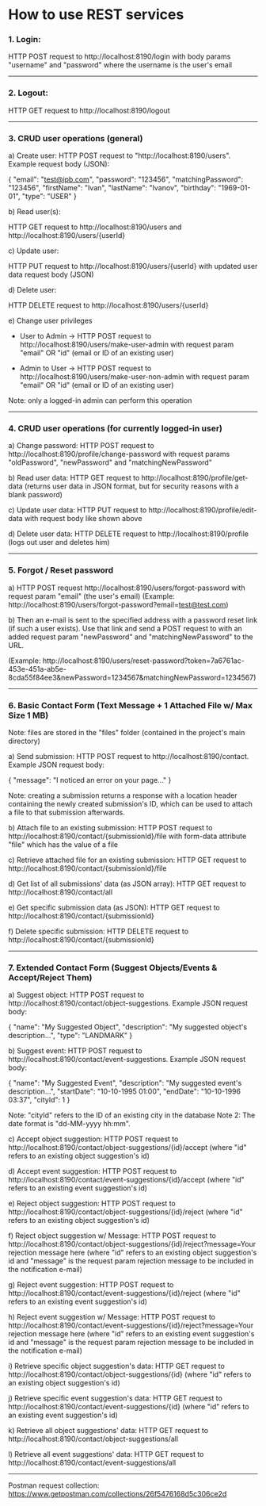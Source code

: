 # How to use REST services

### 1. Login: 

HTTP POST request to http://localhost:8190/login with body params "username" and "password" where the username is the user's email

---

### 2. Logout: 

HTTP GET request to http://localhost:8190/logout

---

### 3. CRUD user operations (general)

a) Create user: HTTP POST request to "http://localhost:8190/users". Example request body (JSON):

{
    "email": "test@ipb.com",
    "password": "123456",
    "matchingPassword": "123456",
    "firstName": "Ivan",
    "lastName": "Ivanov",
    "birthday": "1969-01-01",
    "type": "USER"
}

b) Read user(s): 

HTTP GET request to http://localhost:8190/users and http://localhost:8190/users/{userId}

c) Update user: 

HTTP PUT request to http://localhost:8190/users/{userId} with updated user data request body (JSON)

d) Delete user: 

HTTP DELETE request to http://localhost:8190/users/{userId}

e) Change user privileges

- User to Admin -> HTTP POST request to http://localhost:8190/users/make-user-admin with request param "email" OR "id" (email or ID of an existing user)

- Admin to User -> HTTP POST request to http://localhost:8190/users/make-user-non-admin with request param "email" OR "id" (email or ID of an existing user)

Note: only a logged-in admin can perform this operation

---

### 4. CRUD user operations (for currently logged-in user)

a) Change password: HTTP POST request to http://localhost:8190/profile/change-password with request params "oldPassword", "newPassword" and "matchingNewPassword"

b) Read user data: HTTP GET request to http://localhost:8190/profile/get-data (returns user data in JSON format, but for security reasons with a blank password) 

c) Update user data: HTTP PUT request to http://localhost:8190/profile/edit-data with request body like shown above

d) Delete user data: HTTP DELETE request to http://localhost:8190/profile (logs out user and deletes him)

---

### 5. Forgot / Reset password

a) HTTP POST request http://localhost:8190/users/forgot-password with request param "email" (the user's email) (Example: http://localhost:8190/users/forgot-password?email=test@test.com)

b) Then an e-mail is sent to the specified address with a password reset link (if such a user exists). 
Use that link and send a POST request to with an added request param "newPassword" and "matchingNewPassword" to the URL. 

(Example: http://localhost:8190/users/reset-password?token=7a6761ac-453e-451a-ab5e-8cda55f84ee3&newPassword=1234567&matchingNewPassword=1234567)

---

### 6. Basic Contact Form (Text Message + 1 Attached File w/ Max Size 1 MB)

Note: files are stored in the "files" folder (contained in the project's main directory)

a) Send submission: HTTP POST request to http://localhost:8190/contact. Example JSON request body:

{
	"message": "I noticed an error on your page..."
}

Note: creating a submission returns a response with a location header containing the newly created submission's ID, which can be used to attach a file to that submission afterwards.

b) Attach file to an existing submission: HTTP POST request to http://localhost:8190/contact/{submissionId}/file with form-data attribute "file" which has the value of a file

c) Retrieve attached file for an existing submission: HTTP GET request to http://localhost:8190/contact/{submissionId}/file

d) Get list of all submissions' data (as JSON array): HTTP GET request to http://localhost:8190/contact/all

e) Get specific submission data (as JSON): HTTP GET request to http://localhost:8190/contact/{submissionId}

f) Delete specific submission: HTTP DELETE request to http://localhost:8190/contact/{submissionId}

---

### 7. Extended Contact Form (Suggest Objects/Events & Accept/Reject Them)

a) Suggest object: HTTP POST request to http://localhost:8190/contact/object-suggestions. Example JSON request body:

{ 
	"name": "My Suggested Object",
	"description": "My suggested object's description...",
	"type": "LANDMARK"
}

b) Suggest event: HTTP POST request to http://localhost:8190/contact/event-suggestions. Example JSON request body:

{ 
	"name": "My Suggested Event",
	"description": "My suggested event's description...",
	"startDate": "10-10-1995 01:00",
	"endDate": "10-10-1996 03:37",
	"cityId": 1
}

Note: "cityId" refers to the ID of an existing city in the database
Note 2: The date format is "dd-MM-yyyy hh:mm".

c) Accept object suggestion: HTTP POST request to http://localhost:8190/contact/object-suggestions/{id}/accept (where "id" refers to an existing object suggestion's id)

d) Accept event suggestion: HTTP POST request to http://localhost:8190/contact/event-suggestions/{id}/accept (where "id" refers to an existing event suggestion's id)

e) Reject object suggestion: HTTP POST request to http://localhost:8190/contact/object-suggestions/{id}/reject (where "id" refers to an existing object suggestion's id)

f) Reject object suggestion w/ Message: HTTP POST request to http://localhost:8190/contact/object-suggestions/{id}/reject?message=Your rejection message here (where "id" refers to an existing object suggestion's id and "message" is the request param rejection message to be included in the notification e-mail)

g) Reject event suggestion: HTTP POST request to http://localhost:8190/contact/event-suggestions/{id}/reject (where "id" refers to an existing event suggestion's id)

h) Reject event suggestion w/ Message: HTTP POST request to http://localhost:8190/contact/event-suggestions/{id}/reject?message=Your rejection message here (where "id" refers to an existing event suggestion's id and "message" is the request param rejection message to be included in the notification e-mail)

i) Retrieve specific object suggestion's data: HTTP GET request to http://localhost:8190/contact/object-suggestions/{id} (where "id" refers to an existing object suggestion's id)

j) Retrieve specific event suggestion's data: HTTP GET request to http://localhost:8190/contact/event-suggestions/{id} (where "id" refers to an existing event suggestion's id)

k) Retrieve all object suggestions' data: HTTP GET request to http://localhost:8190/contact/object-suggestions/all

l) Retrieve all event suggestions' data: HTTP GET request to http://localhost:8190/contact/event-suggestions/all

---

Postman request collection: https://www.getpostman.com/collections/26f5476168d5c306ce2d